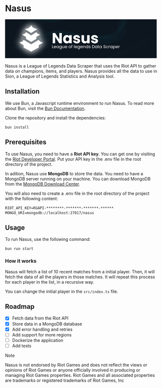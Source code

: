 # Nasus
![Nasus Banner](./assets/banner.png)

Nasus is a League of Legends Data Scraper that uses the Riot API to gather data on champions, items, and players.
Nasus provides all the data to use in Sion, a League of Legends Statistics and Analysis tool.

## Installation
We use Bun, a Javascript runtime environment to run Nasus. To read more about Bun, visit the [Bun Documentation](https://bun.sh/).

Clone the repository and install the dependencies:
```shell
bun install
```

## Prerequisites
To use Nasus, you need to have a **Riot API key**. You can get one by visiting the [Riot Developer Portal](https://developer.riotgames.com/).
Put your API key in the .env file in the root directory of the project.

In adition, Nasus use **MongoDB** to store the data. You need to have a MongoDB server running on your machine. You can download MongoDB from the [MongoDB Download Center](https://www.mongodb.com/try/download/community).

You will also need to create a .env file in the root directory of the project with the following content:
```shell
RIOT_API_KEY=RGAPI-********-*******-*******-******
MONGO_URI=mongodb://localhost:27017/nasus
```

## Usage
To run Nasus, use the following command:
```shell
bun run start
```

### How it works
Nasus will fetch a list of 10 recent matches from a initial player. Then, it will fetch the data of all the players in those matches. It will repeat this process for each player in the list, in a recursive way.

You can change the initial player in the `src/index.ts` file.

## Roadmap
- [x] Fetch data from the Riot API
- [x] Store data in a MongoDB database
- [x] Add error handling and retries
- [ ] Add support for more regions
- [ ] Dockerize the application
- [ ] Add tests

> [!NOTE]
> Nasus is not endorsed by Riot Games and does not reflect the views or opinions of Riot Games or anyone officially involved in producing or managing Riot Games properties. Riot Games and all associated properties are trademarks or registered trademarks of Riot Games, Inc
